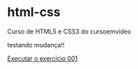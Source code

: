 # html-css
 Curso de HTML5 e CSS3 do cursoemvideo

 testando mudança!!

 <a href="https://helderjuniores.github.io/html-css/exerc%C3%ADcios/ex001/index.html">Executar o exercício 001